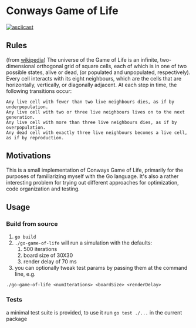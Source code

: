 # Conways Game of Life

[![asciicast](https://asciinema.org/a/318500.svg)](https://asciinema.org/a/318500)

## Rules
(from [wikipedia](https://en.wikipedia.org/wiki/Conway%27s_Game_of_Life#Rules))
The universe of the Game of Life is an infinite, two-dimensional orthogonal grid of square cells, each of which is in one of two possible states, alive or dead, (or populated and unpopulated, respectively). Every cell interacts with its eight neighbours, which are the cells that are horizontally, vertically, or diagonally adjacent. At each step in time, the following transitions occur:

    Any live cell with fewer than two live neighbours dies, as if by underpopulation.
    Any live cell with two or three live neighbours lives on to the next generation.
    Any live cell with more than three live neighbours dies, as if by overpopulation.
    Any dead cell with exactly three live neighbours becomes a live cell, as if by reproduction.


## Motivations
This is a small implementation of Conways Game of Life, primarily for the purposes of familiarizing myself with the Go language.  It's also a rather interesting problem for trying out different approaches for optimization, code organization and testing.

## Usage
### Build from source
1. `go build`
1. `./go-game-of-life` will run a simulation with the defaults:
    1. 500 iterations
    1. board size of 30X30
    1. render delay of 70 ms
1. you can optionally tweak test params by passing them at the command line, e.g.
```shell
./go-game-of-life <numIterations> <boardSize> <renderDelay>
```

### Tests
a minimal test suite is provided, to use it run `go test ./...` in the current package